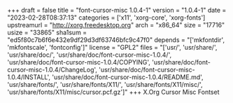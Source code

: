 +++
draft = false
title = "font-cursor-misc 1.0.4-1"
version = "1.0.4-1"
date = "2023-02-28T08:37:13"
categories = ['x11', 'xorg-core', 'xorg-fonts']
upstreamurl = "http://xorg.freedesktop.org"
arch = "x86_64"
size = "17716"
usize = "33865"
sha1sum = "ed5f80c7b6f6e432e9df29d3df63746bfc9c47f0"
depends = "['mkfontdir', 'mkfontscale', 'fontconfig']"
license = "GPL2"
files = "['usr/', 'usr/share/', 'usr/share/doc/', 'usr/share/doc/font-cursor-misc-1.0.4/', 'usr/share/doc/font-cursor-misc-1.0.4/COPYING', 'usr/share/doc/font-cursor-misc-1.0.4/ChangeLog', 'usr/share/doc/font-cursor-misc-1.0.4/INSTALL', 'usr/share/doc/font-cursor-misc-1.0.4/README.md', 'usr/share/fonts/', 'usr/share/fonts/X11/', 'usr/share/fonts/X11/misc/', 'usr/share/fonts/X11/misc/cursor.pcf.gz']"
+++
X.Org Cursor Misc Fontset